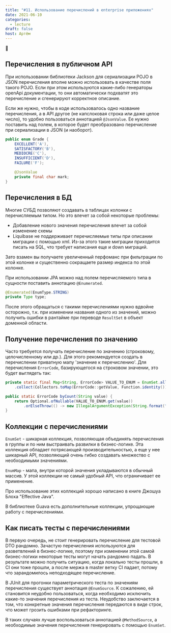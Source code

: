 ```yaml
---
title: "#11. Использование перечислений в enterprise приложениях"
date: 2021-06-10
categories: 
  - lecture
draft: false
host: Артём
---
```


:kangaroo: 
<!--more-->

## Перечисления в публичном API
При использовании библиотеки Jackson для сериализации POJO в JSON перечисления вполне можно использовать в качестве поля такого POJO.
Если при этом используются какие-либо генераторы openApi документации, то они автоматически подхватят это перечисление и сгенерируют корректное описание.

Если же нужно, чтобы в коде использовалось одно название перечисления, а в API другое (не капслоковая строка или даже целое число), то удобно пользоваться аннотацией `@JsonValue`. 
Ее нужно поставить над полем, в которое будет преобразовано перечисление при сериализации в JSON (и наоборот).
```java
public enum Grade {
    EXCELLENT('A'),
    SATISFACTORY('B'),
    MEDIOCRE('C'),
    INSUFFICIENT('D'),
    FAILURE('F');

    @JsonValue
    private final char mark;
}
```

## Перечисления в БД

Многие СУБД позволяют создавать в таблицах колонки с перечисляемым типом.
Но это влечет за собой некоторые проблемы:
- Добавление нового значения перечисления влечет за собой изменение схемы
- Liquibase не поддерживает перечисляемые типы при описании миграции с помощью xml. Из-за этого такие миграции приходится писать на SQL, что требует написания еще и down миграций.

Зато взамен вы получаете увеличенный перфоманс при фильтрации по этой колонке и существенно сокращаете размер индекса по этой колонке.

При использовании JPA можно над полем перечисляемого типа в сущности поставить аннотацию `@Enumerated`.
```java
@Enumerated(EnumType.STRING)
private Type type;
```
После этого обращаться с такими перечислениями нужно вдвойне осторожно, т.к. при изменении названия одного из значений, можно получить ошибки в рантайме при переводе `ResultSet` в объект доменной области.


## Получение перечисления по значению
Часто требуется получать перечисление по значению (строковому, целочисленному или др.). 
Для этого рекомендуется создать в перечислении приватную мапу 'значение к перечислению'.
Для перечисления `ErrorCode`, базирующегося на строковом значении, это будет выглядеть так:
```java
private static final Map<String, ErrorCode> VALUE_TO_ENUM = EnumSet.allOf(ErrorCode.class).stream()
    .collect(Collectors.toMap(ErrorCode::getValue, Function.identity()));

public static ErrorCode byCount(String value) {
    return Optional.ofNullable(VALUE_TO_ENUM.get(value))
        .orElseThrow(() -> new IllegalArgumentException(String.format("Have no code for value '%s'", value)));
}
```

## Коллекции с перечислениями
`EnumSet` - шикарная коллекция, позволяющая объединять перечисления в группы и по ним выстраивать развилки в бизнес-логике. 
Эта коллекция обладает потрясающей производительностью, а еще у нее шикарный API, позволяющий очень гибко создавать множество с необходимыми значениями.

`EnumMap` - мапа, внутри которой значения укладываются в обычный массив.
У этой коллекции не самый удобный API, что ограничивает ее применение.

Про использование этих коллекций хорошо написано в книге Джошуа Блоха "Effective Java".

В библиотеке Guava есть дополнительные коллекции, упрощающие работу с перечислениями.

## Как писать тесты с перечислениями
В первую очередь, не стоит генерировать перечисление для тестовой DTO рандомно.
Зачастую перечисления используются для разветвлений в бизнес-логике, поэтому при изменении этой самой бизнес-логики некоторые тесты могут начать рандомно падать. 
В результате можно получить ситуацию, когда локально тесты прошли, в CI они тоже прошли, а после мержа в master ветку CI падает, потому что зарандомилось неподходящее перечисление.

В JUnit для прогонки параметрического теста по значениям перечисления существует аннотация `@EnumSource`.
К сожалению, ей становится неудобно пользоваться, когда необходимо исключить какие-то значения перечисления из теста.
Неудобство заключается в том, что конкретные значения перечисления передаются в виде строк, что может грозить ошибками при рефакторинге.

В таких случаях лучше воспользоваться аннотацией `@MethodSource`, а необходимые значения перечисления генерировать с помощью `EnumSet`.